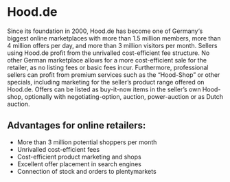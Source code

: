 # Hood.de

<div class="container-toc"></div>

Since its foundation in 2000, Hood.de has become one of Germany‘s biggest online marketplaces with more than 1.5 million members, more than 4 million offers per day, and more than 3 million visitors per month. Sellers using Hood.de profit from the unrivalled cost-efficient fee structure. No other German marketplace allows for a more cost-efficient sale for the retailer, as no listing fees or basic fees incur. Furthermore, professional sellers can profit from premium services such as the “Hood-Shop” or other specials, including marketing for the seller’s product range offered on Hood.de. Offers can be listed as buy-it-now items in the seller’s own Hood-shop, optionally with negotiating-option, auction, power-auction or as Dutch auction.
 
 
## Advantages for online retailers:
<ul>
   <li>More than 3 million potential shoppers per month</li>
   <li>Unrivalled cost-efficient fees</li>
   <li>Cost-efficient product marketing and shops</li>
   <li>Excellent offer placement in search engines</li>
   <li>Connection of stock and orders to plentymarkets</li>
</ul>